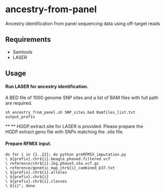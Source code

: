 # ancestry-from-panel
Ancestry identification from panel sequencing data using off-target reads
## Requirements
* Samtools
* LASER
## Usage 

#### Run LASER for ancestry identification. 
A BED file of 1000 genome SNP sites and a list of BAM files with full path are required. 

```
sh ancestry_from_panel.sh SNP_sites.bed Bamfiles_list.txt output_prefix
```
** ** HGDP.extract.site for LASER is provided. Please prepare the HGDP.extract.geno file with SNPs matching the .site file.


#### Prepare RFMIX input.
```
do for i in {1..22}; do python preRFMIX_imputation.py 
\ ${prefix}.chr${i}.beagle_phased.filtered.vcf 
\ reference/chr${i}.1kg.phase3.v5a.vcf.gz 
\ reference/genetic_map_chr${i}_combined_b37.txt 
\ ${prefix}.chr${i}.alleles 
\ ${prefix}.chr${i} 
\ ${prefix}.chr${i}.classes 
\ ${i}"; done
```
